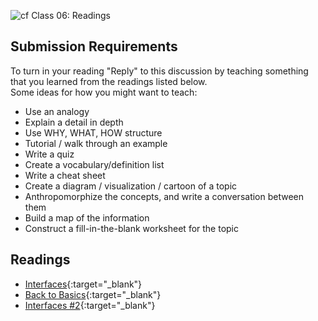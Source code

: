 ![cf](http://i.imgur.com/7v5ASc8.png) Class 06: Readings

## Submission Requirements

To turn in your reading "Reply" to this discussion by teaching something that you learned from the 
readings listed below.
<br />
Some ideas for how you might want to teach:
- Use an analogy
- Explain a detail in depth
- Use WHY, WHAT, HOW structure
- Tutorial / walk through an example
- Write a quiz
- Create a vocabulary/definition list
- Write a cheat sheet
- Create a diagram / visualization / cartoon of a topic
- Anthropomorphize the concepts, and write a conversation between them
- Build a map of the information
- Construct a fill-in-the-blank worksheet for the topic

## Readings
- [Interfaces](https://docs.microsoft.com/en-us/dotnet/csharp/programming-guide/interfaces/){:target="_blank"} 
- [Back to Basics](https://simpleprogrammer.com/back-to-basics-what-is-an-interface/){:target="_blank"} 
- [Interfaces #2](https://docs.microsoft.com/en-us/dotnet/csharp/language-reference/keywords/interface){:target="_blank"} 